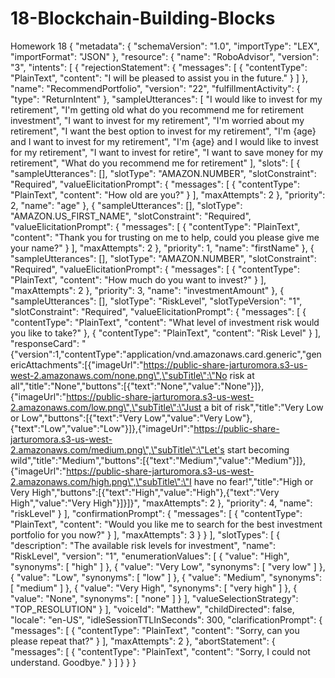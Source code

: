 # 18-Blockchain-Building-Blocks
Homework 18
{
  "metadata": {
    "schemaVersion": "1.0",
    "importType": "LEX",
    "importFormat": "JSON"
  },
  "resource": {
    "name": "RoboAdvisor",
    "version": "3",
    "intents": [
      {
        "rejectionStatement": {
          "messages": [
            {
              "contentType": "PlainText",
              "content": "I will be pleased to assist you in the future."
            }
          ]
        },
        "name": "RecommendPortfolio",
        "version": "22",
        "fulfillmentActivity": {
          "type": "ReturnIntent"
        },
        "sampleUtterances": [
          "I would like to invest for my retirement",
          "I'm getting old what do you recommend me for retirement investment",
          "I want to invest for my retirement",
          "I'm worried about my retirement",
          "I want the best option to invest for my retirement",
          "I'm {age} and I want to invest for my retirement",
          "I'm {age} and I would like to invest for my retirement",
          "I want to invest for retire",
          "I want to save money for my retirement",
          "What do you recommend me for retirement"
        ],
        "slots": [
          {
            "sampleUtterances": [],
            "slotType": "AMAZON.NUMBER",
            "slotConstraint": "Required",
            "valueElicitationPrompt": {
              "messages": [
                {
                  "contentType": "PlainText",
                  "content": "How old are you?"
                }
              ],
              "maxAttempts": 2
            },
            "priority": 2,
            "name": "age"
          },
          {
            "sampleUtterances": [],
            "slotType": "AMAZON.US_FIRST_NAME",
            "slotConstraint": "Required",
            "valueElicitationPrompt": {
              "messages": [
                {
                  "contentType": "PlainText",
                  "content": "Thank you for trusting on me to help, could you please give me your name?"
                }
              ],
              "maxAttempts": 2
            },
            "priority": 1,
            "name": "firstName"
          },
          {
            "sampleUtterances": [],
            "slotType": "AMAZON.NUMBER",
            "slotConstraint": "Required",
            "valueElicitationPrompt": {
              "messages": [
                {
                  "contentType": "PlainText",
                  "content": "How much do you want to invest?"
                }
              ],
              "maxAttempts": 2
            },
            "priority": 3,
            "name": "investmentAmount"
          },
          {
            "sampleUtterances": [],
            "slotType": "RiskLevel",
            "slotTypeVersion": "1",
            "slotConstraint": "Required",
            "valueElicitationPrompt": {
              "messages": [
                {
                  "contentType": "PlainText",
                  "content": "What level of investment risk would you like to take?"
                },
                {
                  "contentType": "PlainText",
                  "content": "Risk Level"
                }
              ],
              "responseCard": "{\"version\":1,\"contentType\":\"application/vnd.amazonaws.card.generic\",\"genericAttachments\":[{\"imageUrl\":\"https://public-share-jarturomora.s3-us-west-2.amazonaws.com/none.png\",\"subTitle\":\"No risk at all\",\"title\":\"None\",\"buttons\":[{\"text\":\"None\",\"value\":\"None\"}]},{\"imageUrl\":\"https://public-share-jarturomora.s3-us-west-2.amazonaws.com/low.png\",\"subTitle\":\"Just a bit of risk\",\"title\":\"Very Low or Low\",\"buttons\":[{\"text\":\"Very Low\",\"value\":\"Very Low\"},{\"text\":\"Low\",\"value\":\"Low\"}]},{\"imageUrl\":\"https://public-share-jarturomora.s3-us-west-2.amazonaws.com/medium.png\",\"subTitle\":\"Let's start becoming wild\",\"title\":\"Medium\",\"buttons\":[{\"text\":\"Medium\",\"value\":\"Medium\"}]},{\"imageUrl\":\"https://public-share-jarturomora.s3-us-west-2.amazonaws.com/high.png\",\"subTitle\":\"I have no fear!\",\"title\":\"High or Very High\",\"buttons\":[{\"text\":\"High\",\"value\":\"High\"},{\"text\":\"Very High\",\"value\":\"Very High\"}]}]}",
              "maxAttempts": 2
            },
            "priority": 4,
            "name": "riskLevel"
          }
        ],
        "confirmationPrompt": {
          "messages": [
            {
              "contentType": "PlainText",
              "content": "Would you like me to search for the best investment portfolio for you now?"
            }
          ],
          "maxAttempts": 3
        }
      }
    ],
    "slotTypes": [
      {
        "description": "The available risk levels for investment",
        "name": "RiskLevel",
        "version": "1",
        "enumerationValues": [
          {
            "value": "High",
            "synonyms": [
              "high"
            ]
          },
          {
            "value": "Very Low",
            "synonyms": [
              "very low"
            ]
          },
          {
            "value": "Low",
            "synonyms": [
              "low"
            ]
          },
          {
            "value": "Medium",
            "synonyms": [
              "medium"
            ]
          },
          {
            "value": "Very High",
            "synonyms": [
              "very high"
            ]
          },
          {
            "value": "None",
            "synonyms": [
              "none"
            ]
          }
        ],
        "valueSelectionStrategy": "TOP_RESOLUTION"
      }
    ],
    "voiceId": "Matthew",
    "childDirected": false,
    "locale": "en-US",
    "idleSessionTTLInSeconds": 300,
    "clarificationPrompt": {
      "messages": [
        {
          "contentType": "PlainText",
          "content": "Sorry, can you please repeat that?"
        }
      ],
      "maxAttempts": 2
    },
    "abortStatement": {
      "messages": [
        {
          "contentType": "PlainText",
          "content": "Sorry, I could not understand. Goodbye."
        }
      ]
    }
  }
}

